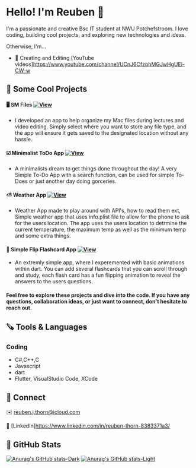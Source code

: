 # Hello! I'm Reuben 👋

[comment]: <> (# Hello! I'm <img src='Resources/Ge_keys.gif' width='37' margin-top='10'>euben👋)
I'm a passionate and creative Bsc IT student at NWU Potchefstroom. I love coding, building cool projects, and exploring new technologies and ideas.

Otherwise, I'm...

* 🎥 Creating and Editing [YouTube videos]https://www.youtube.com/channel/UCnJ6CfzphMGJwHgUEi-CW-w
    
## 🚀 Some Cool Projects 

#### 🖥️ SM Files [![View](https://img.shields.io/badge/-View-lightgrey)](https://github.com/Th0rn4/simple-mac-files)
- I developed an app to help organize my Mac files during lectures and video editing. Simply select where you want to store any file type, and the app will ensure it gets saved to the designated location without any hassle.
  
#### ☑️ Minimalist ToDo App [![View](https://img.shields.io/badge/-View-lightgrey)](https://github.com/Th0rn4/MinimalToDo)
- A minimalists dream to get things done throughout the day! A very Simple To-Do App with a search function, can be used for simple To-Does or just another day doing gorceries.

#### ⛅️ Weather App [![View](https://img.shields.io/badge/-View-lightgrey)](https://github.com/Th0rn4/MinimalWeatherApp)
- Weather App made to play around with API's, how to read them ext, Simple weather app that uses info.plist file to allow for the phone to ask for the users location. The app uses the users location to detrmine the current temperature, the maximum temp as well as the minimum temp and some extra things.

#### 🎴 Simple Flip Flashcard App [![View](https://img.shields.io/badge/-View-lightgrey)](https://github.com/Th0rn4/simple-flip-flashcards)
- An extremly simple app, where I experemented with basic animations within dart. You can add several flashcards that you can scroll through and study, each flash card has a fun flipping animation to reveal the answers to the users questions.



#### Feel free to explore these projects and dive into the code. If you have any questions, collaboration ideas, or just want to connect, don't hesitate to reach out.


## 🪚 Tools & Languages

### Coding
* C#,C++,C
* Javascript
* dart
* Flutter, VisualStudio Code, XCode

## 🔗 Connect
✉️ reuben.j.thorn@icloud.com

💼 [LinkedIn]https://www.linkedin.com/in/reuben-thorn-8383371a3/

## 👾 GitHub Stats

[![Anurag's GitHub stats-Dark](https://github-readme-stats.vercel.app/api?username=Th0rn4&show_icons=true&theme=dark&include_all_commits=true#gh-dark-mode-only)](https://github.com/anuraghazra/github-readme-stats#gh-dark-mode-only)
[![Anurag's GitHub stats-Light](https://github-readme-stats.vercel.app/api?username=Th0rn4&show_icons=true&theme=default&include_all_commits=true#gh-light-mode-only)](https://github.com/anuraghazra/github-readme-stats#gh-light-mode-only)

